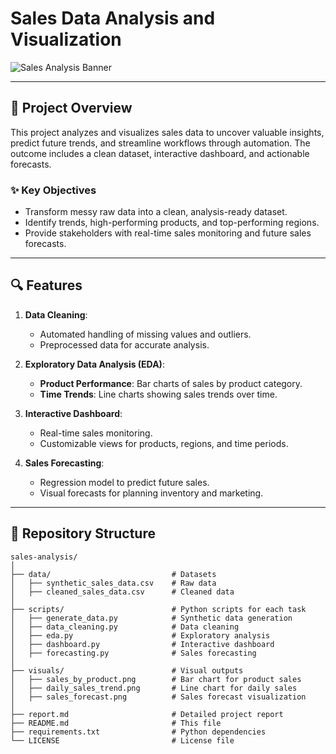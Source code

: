 # **Sales Data Analysis and Visualization**  
![Sales Analysis Banner](https://via.placeholder.com/1200x300?text=Sales+Data+Analysis+and+Visualization)

---

## **📌 Project Overview**
This project analyzes and visualizes sales data to uncover valuable insights, predict future trends, and streamline workflows through automation. The outcome includes a clean dataset, interactive dashboard, and actionable forecasts.

### **✨ Key Objectives**
- Transform messy raw data into a clean, analysis-ready dataset.
- Identify trends, high-performing products, and top-performing regions.
- Provide stakeholders with real-time sales monitoring and future sales forecasts.

---

## **🔍 Features**
1. **Data Cleaning**:
   - Automated handling of missing values and outliers.
   - Preprocessed data for accurate analysis.

2. **Exploratory Data Analysis (EDA)**:
   - **Product Performance**: Bar charts of sales by product category.
   - **Time Trends**: Line charts showing sales trends over time.

3. **Interactive Dashboard**:
   - Real-time sales monitoring.
   - Customizable views for products, regions, and time periods.

4. **Sales Forecasting**:
   - Regression model to predict future sales.
   - Visual forecasts for planning inventory and marketing.

---

## **📂 Repository Structure**
```plaintext
sales-analysis/
│
├── data/                           # Datasets
│   ├── synthetic_sales_data.csv    # Raw data
│   ├── cleaned_sales_data.csv      # Cleaned data
│
├── scripts/                        # Python scripts for each task
│   ├── generate_data.py            # Synthetic data generation
│   ├── data_cleaning.py            # Data cleaning
│   ├── eda.py                      # Exploratory analysis
│   ├── dashboard.py                # Interactive dashboard
│   ├── forecasting.py              # Sales forecasting
│
├── visuals/                        # Visual outputs
│   ├── sales_by_product.png        # Bar chart for product sales
│   ├── daily_sales_trend.png       # Line chart for daily sales
│   ├── sales_forecast.png          # Sales forecast visualization
│
├── report.md                       # Detailed project report
├── README.md                       # This file
├── requirements.txt                # Python dependencies
└── LICENSE                         # License file
